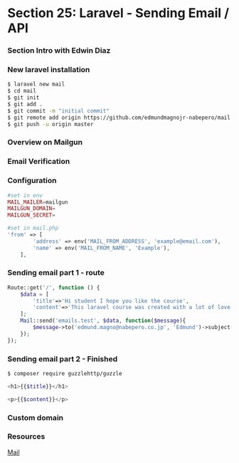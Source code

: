 # Section 25: Laravel - Sending Email / API

### Section Intro with Edwin Diaz

### New laravel installation
```bash
$ laravel new mail
$ cd mail
$ git init
$ git add .
$ git commit -m "initial commit"
$ git remote add origin https://github.com/edmundmagnojr-nabepero/mail.git
$ git push -u origin master
```
### Overview on Mailgun

### Email Verification

### Configuration
```php
#set in env
MAIL_MAILER=mailgun
MAILGUN_DOMAIN=
MAILGUN_SECRET=

#set in mail.php
'from' => [
        'address' => env('MAIL_FROM_ADDRESS', 'example@email.com'),
        'name' => env('MAIL_FROM_NAME', 'Example'),
    ],
```

### Sending email part 1 - route
```php
Route::get('/', function () {
    $data = [
        'title'=>'Hi student I hope you like the course',
        'content'=>'This laravel course was created with a lot of love and dedication for you'
    ];
    Mail::send('emails.test', $data, function($message){
        $message->to('edmund.magno@nabepero.co.jp', 'Edmund')->subject('Hello students how are you?');
    });
});
```

### Sending email part 2 - Finished
```bash
$ composer require guzzlehttp/guzzle
```
```php
<h1>{{$title}}</h1>

<p>{{$content}}</p>
```

### Custom domain

### Resources
[Mail](https://laravel.com/docs/5.2/mail)
